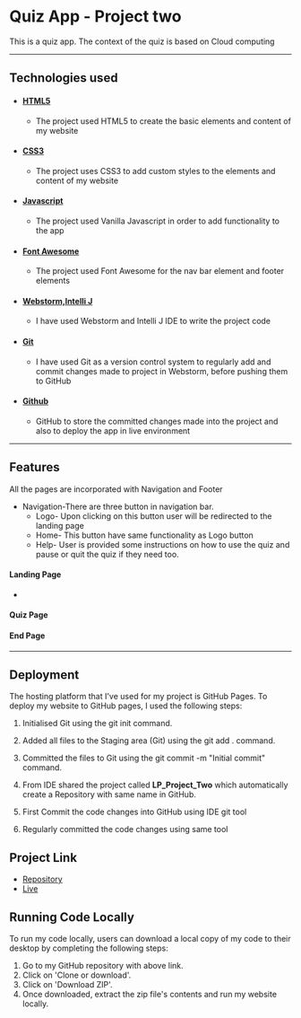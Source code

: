 # Quiz App - Project two

This is a quiz app. The context of the quiz is based on Cloud computing
***

## Technologies used

* #### [HTML5]()
    * The project used HTML5 to create the basic elements and content of my website
* #### [CSS3]()
    * The project uses CSS3 to add custom styles to the elements and content of my website
* #### [Javascript]()
    * The project used Vanilla Javascript in order to add functionality to the app
* #### [Font Awesome]()
  * The project used Font Awesome for the nav bar element and footer elements
* #### [Webstorm,Intelli J]()
  * I have used Webstorm and Intelli J IDE to write the project code
* #### [Git]()
  * I have used Git as a version control system to regularly add and commit changes made to project in Webstorm,
    before pushing them to GitHub
* #### [Github]()
  * GitHub to store the committed changes made into the project and also to deploy the app in live environment

***

## Features

All the pages are incorporated with Navigation and Footer

* Navigation-There are three button in navigation bar.
  * Logo- Upon clicking on this button user will be redirected to the landing page
  * Home- This button have same functionality as Logo button
  * Help- User is provided some instructions on how to use the quiz and pause or quit the quiz if they need too.

#### Landing Page

*

#### Quiz Page

#### End Page

***

## Deployment

The hosting platform that I've used for my project is GitHub Pages.
To deploy my website to GitHub pages, I used the following steps:

1. Initialised Git using the git init command.

2. Added all files to the Staging area (Git) using the git add . command.

3. Committed the files to Git using the git commit -m "Initial commit" command.

4. From IDE shared the project called **LP_Project_Two** which automatically create a Repository with same name in
   GitHub.

5. First Commit the code changes into GitHub using IDE git tool

6. Regularly committed the code changes using same tool

## Project Link

* [Repository](https://github.com/sahilbanait/LP_ProjectTwo)
* [Live](http://sahilbanait.me/LP_ProjectTwo/)

## Running Code Locally

To run my code locally, users can download a local copy of my code to their desktop by completing the following steps:

1. Go to my GitHub repository with above link.
2. Click on 'Clone or download'.
3. Click on 'Download ZIP'.
4. Once downloaded, extract the zip file's contents and run my website locally.
